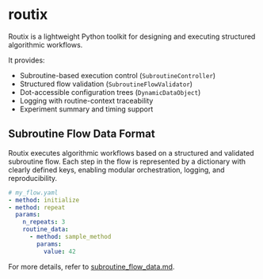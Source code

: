 # routix

Routix is a lightweight Python toolkit for designing and executing structured algorithmic workflows.

It provides:

- Subroutine-based execution control (`SubroutineController`)
- Structured flow validation (`SubroutineFlowValidator`)
- Dot-accessible configuration trees (`DynamicDataObject`)
- Logging with routine-context traceability
- Experiment summary and timing support

## Subroutine Flow Data Format

Routix executes algorithmic workflows based on a structured and validated subroutine flow.
Each step in the flow is represented by a dictionary with clearly defined keys,
enabling modular orchestration, logging, and reproducibility.

```yaml
# my_flow.yaml
- method: initialize
- method: repeat
  params:
    n_repeats: 3
    routine_data:
      - method: sample_method
        params:
          value: 42
```

For more details, refer to [subroutine_flow_data.md](./subroutine_flow_data.md).
